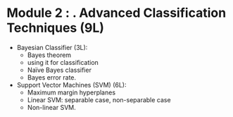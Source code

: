 # Module 2 : . Advanced Classification Techniques (9L)

- Bayesian Classifier (3L):
  - Bayes theorem
  - using it for classification
  - Naïve Bayes classifier
  - Bayes error rate.
- Support Vector Machines (SVM) (6L):
  - Maximum margin hyperplanes
  - Linear SVM: separable case, non-separable case
  - Non-linear SVM. 

